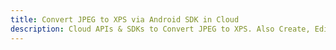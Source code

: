 ---title: Convert JPEG to XPS via Android SDK in Clouddescription: Cloud APIs & SDKs to Convert JPEG to XPS. Also Create, Edit & Render Microsoft Word & OpenOffice documents in the Cloud.---